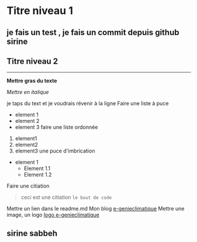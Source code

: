 # Titre niveau 1
je fais un test , je fais un commit depuis github sirine 
-----------------
## Titre niveau 2
----------------------------
__Mettre gras du texte__

*Mettre en italique*

je taps du text et je voudrais  révenir à la ligne
Faire une liste à puce
* element 1
* element 2
* element 3
faire une liste ordonnée
1. element1
2. element2
3. element3
une puce d'imbrication
* element 1
  * Element 1.1
  * Element 1.2

Faire une citiation
>ceci est une citiation
`le bout de code`

Mettre un lien dans le readme.md
Mon blog [e-genieclimatique](https://www.e-genieclimatique.com)
Mettre une image, un logo [logo e-genieclimatique](https://www.e-genieclimatique.com)

## sirine sabbeh



